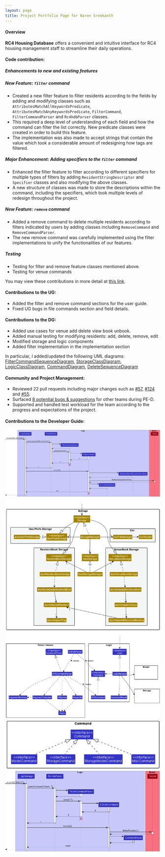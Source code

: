 ```yaml
---
layout: page
title: Project Portfolio Page for Naren Sreekanth
---
```

#### Overview
**RC4 Housing Database** offers a convenient and intuitive interface for RC4 housing management staff to streamline their daily operations.
#### Code contribution:
##### Enhancements to new and existing features
##### New Feature: `filter` command
- Created a new filter feature to filter residents according to the fields by adding and modifying classes such as `AttributesMatchAllKeywordsPredicate`, `AttributesMatchAnyKeywordsPredicate`, `FilterCommand`, `FilterCommandParser` and `Rc4hdbParser` classes.
- This required a deep level of understanding of each field and how the command can filter the list correctly. New predicate classes were created in order to build this feature.
- The implementation was also made to accept strings that contain the value which took a considerable amount of redesigning how tags are filtered. <br>
##### Major Enhancement: Adding specifiers to the `filter` command
- Enhanced the filter feature to filter according to different specifiers for multiple types of filters by adding `ResidentStringDescriptor` and `Specifier` classes and also modifying the above classes.
- A new structure of classes was made to store the descriptions within the command, including the specifiers, which took multiple levels of redesign throughout the project. <br>
##### New Feature: `remove` command
- Added a remove command to delete multiple residents according to filters indicated by users by adding classes including `RemoveCommand` and `RemoveCommandParser`.
- The new remove command was carefully implemented using the filter implementations to unify the functionalities of our features.
##### Testing
- Testing for filter and remove feature classes mentioned above.
- Testing for venue commands

You may view these contributions in more detail at [this link](https://nus-cs2103-ay2223s1.github.io/tp-dashboard/?search=nareus&breakdown=true).
#### Contributions to the UG:
- Added the filter and remove command sections for the user guide.
- Fixed UG bugs in file commands section and field details.
#### Contributions to the DG:
- Added use cases for venue add delete view book unbook.
- Added manual testing for modifying residents: add, delete, remove, edit
- Modified storage and logic components
- Added filter implementation in the implementation section

In particular, I added/updated the following UML diagrams:
[FilterCommandSequenceDiagram](../images/FilterCommandSequenceDiagram.png),
[StorageClassDiagram](../images/StorageClassDiagram.png), [LogicClassDiagram](../images/LogicClassDiagram.png),
[CommandDiagram](../images/CommandDiagram.png), [DeleteSequenceDiagram](../images/DeleteSequenceDiagram.png)

#### Community and Project Management:
- Reviewed 22 pull requests including major changes such as [#57](https://github.com/AY2223S1-CS2103T-W12-3/tp/pull/57), [#124](https://github.com/AY2223S1-CS2103T-W12-3/tp/pull/124) and [#55](https://github.com/AY2223S1-CS2103T-W12-3/tp/pull/55).
- Surfaced [8 potential bugs & suggestions](https://github.com/nareus/ped/issues) for other teams during PE-D.
- Supported and handled test workload for the team according to the progress and expectations of the project.

#### Contributions to the Developer Guide:
![](../images/FilterCommandSequenceDiagram.png)
![](../images/StorageClassDiagram.png)
![](../images/LogicClassDiagram.png)
![](../images/CommandDiagram.png)
![](../images/DeleteSequenceDiagram.png)
